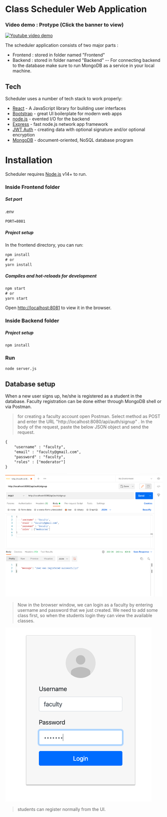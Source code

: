 # Class Scheduler Web Application
### Video demo : Protype (Click the banner to view)

[![Youtube video demo](https://img.youtube.com/vi/fsUws3citjA/0.jpg)](https://www.youtube.com/watch?v=fsUws3citjA)


The scheduler application consists of two major parts :

- Frontend : stored in folder named "Frontend"
- Backend : stored in folder named "Backend"
-- For connecting backend to the database make sure to run MongoDB as a service in your local machine.


## Tech

Scheduler uses a number of tech stack to work properly:

- [React](https://reactjs.org/) - A JavaScript library for building user interfaces
- [Bootstrap](https://getbootstrap.com/) - great UI boilerplate for modern web apps
- [node.js](node.js) - evented I/O for the backend
- [Express](http://expressjs.com) - fast node.js network app framework
- [JWT Auth](https://jwt.io/) - creating data with optional signature and/or optional encryption
- [MongoDB](https://www.mongodb.com/) - document-oriented, NoSQL database program

# Installation

Scheduler requires [Node.js](https://nodejs.org/) v14+ to run.

### Inside Frontend folder
##### Set port
.env
```
PORT=8081
```
##### Project setup

In the frontend directory, you can run:

```
npm install
# or
yarn install
```


##### Compiles and hot-reloads for development


```
npm start
# or
yarn start
```

Open [http://localhost:8081](http://localhost:8081) to view it in the browser.

### Inside Backend folder

##### Project setup
```
npm install
```

### Run
```
node server.js
```

## Database setup

When a new user signs up, he/she is registered as a student in the database. Faculty registration can be done either through MongoDB shell or via Postman. 

> for creating a faculty account open Postman. Select method as POST and enter the URL "http://localhost:8080/api/auth/signup" . In the body of the request, paste the below JSON object and send the request.
```
{
    "username" : "faculty",
    "email" : "faculty@gmail.com",
    "password" : "faculty",
    "roles" : ["moderator"]
}
```
![postman-faculty-signup](postman-faculty-signup.png)

> Now in the browser window, we can login as a faculty by entering username and password that we just created. We need to add some class first, so when the students login they can view the available classes. 

![faculty-login](faculty-login.png)

> students can register normally from the UI. 

